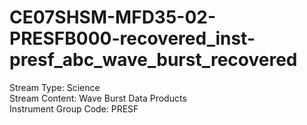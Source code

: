 # CE07SHSM-MFD35-02-PRESFB000-recovered_inst-presf_abc_wave_burst_recovered

Stream Type: Science<br>
Stream Content: Wave Burst Data Products<br>
Instrument Group Code: PRESF<br>
